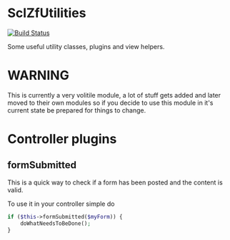 SclZfUtilities
==============

[![Build Status](https://travis-ci.org/SCLInternet/SclZfUtilities.png?branch=master)](https://travis-ci.org/SCLInternet/SclZfUtilities)

Some useful utility classes, plugins and view helpers.

WARNING
=======

This is currently a very volitile module, a lot of stuff gets added and later moved
to their own modules so if you decide to use this module in it's current state
be prepared for things to change.

Controller plugins
==================

formSubmitted
-------------

This is a quick way to check if a form has been posted and the content is valid.

To use it in your controller simple do

```php
if ($this->formSubmitted($myForm)) {
    doWhatNeedsToBeDone();
}
````
